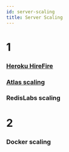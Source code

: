 ```yaml
---
id: server-scaling
title: Server Scaling
---
```


# 1

### <a href="https://www.hirefire.io/">Heroku HireFire</a>

### <a href="https://docs.atlas.mongodb.com/scale-cluster/">Atlas scaling</a>

### RedisLabs scaling

# 2

### Docker scaling

